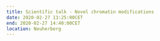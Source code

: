 ```yaml
---
title: Scientific talk - Novel chromatin modifications
date: 2020-02-27 13:25:00CET
end: 2020-02-27 14:40:00CET
location: Neuherberg
---
```

